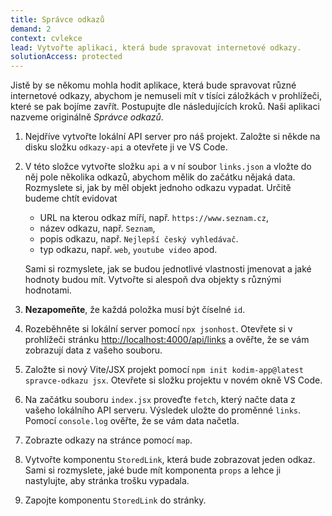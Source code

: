 ```yaml
---
title: Správce odkazů
demand: 2
context: cvlekce
lead: Vytvořte aplikaci, která bude spravovat internetové odkazy.
solutionAccess: protected
---
```


Jistě by se někomu mohla hodit aplikace, která bude spravovat různé internetové odkazy, abychom je nemuseli mít v tísíci záložkách v prohlížeči, které se pak bojíme zavřít. Postupujte dle následujících kroků. Naši aplikaci nazveme originálně _Správce odkazů_.

1. Nejdříve vytvořte lokální API server pro náš projekt. Založte si někde na disku složku `odkazy-api` a otevřete ji ve VS Code.
1. V této složce vytvořte složku `api` a v ní soubor `links.json` a vložte do něj pole několika odkazů, abychom mělik do začátku nějaká data. Rozmyslete si, jak by měl objekt jednoho odkazu vypadat. Určitě budeme chtít evidovat

   - URL na kterou odkaz míří, např. `https://www.seznam.cz`,
   - název odkazu, např. `Seznam`,
   - popis odkazu, např. `Nejlepší český vyhledávač`.
   - typ odkazu, např. `web`, `youtube video` apod.

   Sami si rozmyslete, jak se budou jednotlivé vlastnosti jmenovat a jaké hodnoty budou mít. Vytvořte si alespoň dva objekty s různými hodnotami.

1. **Nezapomeňte**, že každá položka musí být číselné `id`.
1. Rozeběhněte si lokální server pomocí `npx jsonhost`. Otevřete si v prohlížeči stránku [http://localhost:4000/api/links](http://localhost:4000/api/links) a ověřte, že se vám zobrazují data z vašeho souboru.
1. Založte si nový Vite/JSX projekt pomocí `npm init kodim-app@latest spravce-odkazu jsx`. Otevřete si složku projektu v novém okně VS Code.
1. Na začátku souboru `index.jsx` proveďte `fetch`, který načte data z vašeho lokálního API serveru. Výsledek uložte do proměnné `links`. Pomocí `console.log` ověřte, že se vám data načetla.
1. Zobrazte odkazy na stránce pomocí `map`.
1. Vytvořte komponentu `StoredLink`, která bude zobrazovat jeden odkaz. Sami si rozmyslete, jaké bude mít komponenta `props` a lehce ji nastylujte, aby stránka trošku vypadala.
1. Zapojte komponentu `StoredLink` do stránky.

<!-- :::solution

Řešení naleznete v samostatném [Codesanboxu zde](https://codesandbox.io/s/da-web-hlasovani-jmeno-olxgk5?file=/index.js).

::: -->
